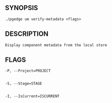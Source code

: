 
## SYNOPSIS
    ./pgedge um verify-metadata <flags>

## DESCRIPTION
    Display component metadata from the local store

## FLAGS
    -P, --Project=PROJECT
    
    
    -S, --Stage=STAGE
    
    
    -I, --IsCurrent=ISCURRENT
    
    

